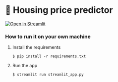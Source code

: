 # 🎈 Housing price predictor



[![Open in Streamlit](https://static.streamlit.io/badges/streamlit_badge_black_white.svg)]([https://blank-app-template.streamlit.app/](https://hoursepricepredictor.streamlit.app))

### How to run it on your own machine

1. Install the requirements

   ```
   $ pip install -r requirements.txt
   ```

2. Run the app

   ```
   $ streamlit run streamlit_app.py
   ```
